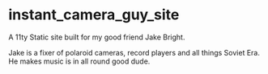 # instant_camera_guy_site

A 11ty Static site built for my good friend Jake Bright.

Jake is a fixer of polaroid cameras, record players and all things Soviet Era. 
He makes music is in all round good dude.
